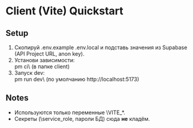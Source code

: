 ﻿# Client (Vite)  Quickstart

## Setup
1) Скопируй .env.example  .env.local и подставь значения из Supabase (API  Project URL, anon key).
2) Установи зависимости: \
pm ci\ (в папке client)
3) Запуск dev: \
pm run dev\ (по умолчанию http://localhost:5173)

## Notes
- Используются только переменные \VITE_*\.
- Секреты (\service_role\, пароли БД) сюда **не** кладём.
